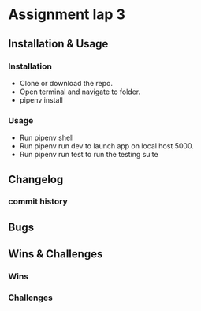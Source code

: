 # Assignment lap 3

## Installation & Usage

### Installation

- Clone or download the repo.
- Open terminal and navigate to folder.
- pipenv install

### Usage
- Run pipenv shell
- Run pipenv run dev to launch app on local host 5000.
- Run pipenv run test to run the testing suite

## Changelog

### commit history

## Bugs

## Wins & Challenges

### Wins


### Challenges

